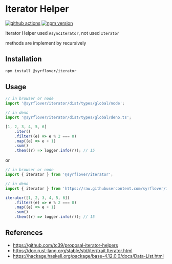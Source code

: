 # Iterator Helper

[![github actions](https://github.com/syrflover/iterator-helper/workflows/test/badge.svg)](https://github.com/syrflover/iterator-helper/actions?query=workflow%3Atest+)
[![npm version](https://img.shields.io/npm/v/@syrflover/iterator?label=npm%20version)](https://www.npmjs.com/package/@syrflover/iterator)

Iterator Helper used `AsyncIterator`, not used `Iterator`

methods are implement by recursively

## Installation

```bash
npm install @syrflover/iterator
```

## Usage

```typescript
// in browser or node
import '@syrflover/iterator/dist/types/global/node';

// in deno
import '@syrflover/iterator/dist/types/global/deno.ts';

[1, 2, 3, 4, 5, 6]
    .iter()
    .filter((e) => e % 2 === 0)
    .map((e) => e + 1)
    .sum()
    .then((r) => logger.info(r)); // 15
```

or

```typescript
// in browser or node
import { iterator } from '@syrflover/iterator';

// in deno
import { iterator } from 'https://raw.githubusercontent.com/syrflover/iterator-helper/master/mod.ts';

iterator([1, 2, 3, 4, 5, 6])
    .filter((e) => e % 2 === 0)
    .map((e) => e + 1)
    .sum()
    .then((r) => logger.info(r)); // 15
```

## References

-   https://github.com/tc39/proposal-iterator-helpers
-   https://doc.rust-lang.org/stable/std/iter/trait.Iterator.html
-   https://hackage.haskell.org/package/base-4.12.0.0/docs/Data-List.html

